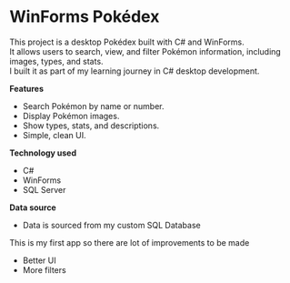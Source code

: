 # WinForms Pokédex
This project is a desktop Pokédex built with C# and WinForms.  
It allows users to search, view, and filter Pokémon information, including images, types, and stats.  
I built it as part of my learning journey in C# desktop development.

**Features**
+ Search Pokémon by name or number.
+ Display Pokémon images.
+ Show types, stats, and descriptions.
+ Simple, clean UI.

**Technology used**
+ C#
+ WinForms
+ SQL Server

**Data source**
+ Data is sourced from my custom SQL Database

This is my first app so there are lot of improvements to be made
+ Better UI
+ More filters
